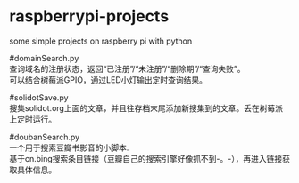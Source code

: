 # raspberrypi-projects
some simple projects on raspberry pi with python

#domainSearch.py
 <br>查询域名的注册状态，返回“已注册”/“未注册”/“删除期”/“查询失败”。
 <br>可以结合树莓派GPIO，通过LED小灯输出定时查询结果。


#solidotSave.py
<br>搜集solidot.org上面的文章，并且往存档末尾添加新搜集到的文章。丢在树莓派上定时运行。

#doubanSearch.py
<br>一个用于搜索豆瓣书影音的小脚本.
<br>基于cn.bing搜索条目链接（豆瓣自己的搜索引擎好像抓不到-。-），再进入链接获取具体信息。
